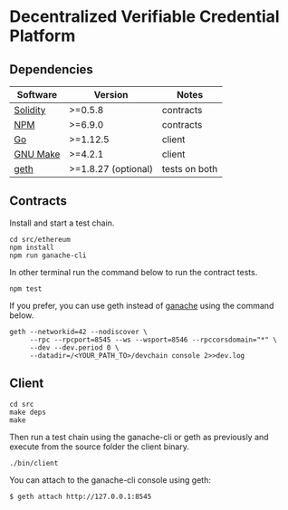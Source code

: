 # Decentralized Verifiable Credential Platform

## Dependencies

| Software                                         | Version             | Notes         |
| ------------------------------------------------ | ------------------- | ------------- |
| [Solidity](https://github.com/ethereum/solidity) | >=0.5.8             | contracts     |
| [NPM](https://github.com/npm/cli)                | >=6.9.0             | contracts     |
| [Go](https://golang.org/doc/go1.12)              | >=1.12.5            | client        |
| [GNU Make](http://ftp.gnu.org/gnu/make/)         | >=4.2.1             | client        |
| [geth](https://github.com/ethereum/go-ethereum)  | >=1.8.27 (optional) | tests on both |


## Contracts

Install and start a test chain.
```
cd src/ethereum
npm install
npm run ganache-cli
```

In other terminal run the command below to run the contract tests.
```
npm test
```

If you prefer, you can use geth instead of [ganache](https://truffleframework.com/ganache) using the command below.
```
geth --networkid=42 --nodiscover \
     --rpc --rpcport=8545 --ws --wsport=8546 --rpccorsdomain="*" \
     --dev --dev.period 0 \
     --datadir=/<YOUR_PATH_TO>/devchain console 2>>dev.log
```

## Client

```
cd src
make deps
make
```

Then run a test chain using the ganache-cli or geth as previously and execute from the source folder the client binary.

```
./bin/client
```

You can attach to the ganache-cli console using geth:
```
$ geth attach http://127.0.0.1:8545
```